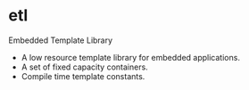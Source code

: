 etl
===

Embedded Template Library

- A low resource template library for embedded applications.
- A set of fixed capacity containers.
- Compile time template constants.
